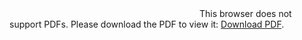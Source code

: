 <object data="Notes on Muscle_Wire_Strings.pdf" type="application/pdf" width="700px" height="700px">
    <embed src="Notes on Muscle_Wire_Strings.pdf">
        This browser does not support PDFs. Please download the PDF to view it: <a href="http://yoursite.com/the.pdf">Download PDF</a>.</p>
    </embed>
</object>
